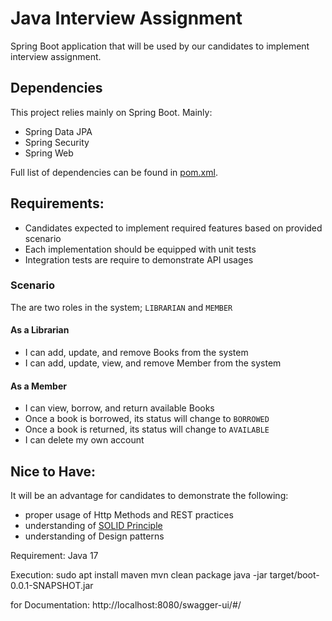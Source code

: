# Java Interview Assignment
Spring Boot application that will be used by our candidates to implement interview assignment.

## Dependencies
This project relies mainly on Spring Boot. Mainly:
  - Spring Data JPA
  - Spring Security
  - Spring Web
  
Full list of dependencies can be found in [pom.xml][1].

## Requirements:
  - Candidates expected to implement required features based on provided scenario
  - Each implementation should be equipped with unit tests
  - Integration tests are require to demonstrate API usages

### Scenario
The are two roles in the system; `LIBRARIAN` and `MEMBER`

#### As a Librarian
  - I can add, update, and remove Books from the system
  - I can add, update, view, and remove Member from the system
  
#### As a Member
  - I can view, borrow, and return available Books
  - Once a book is borrowed, its status will change to `BORROWED`
  - Once a book is returned, its status will change to `AVAILABLE`
  - I can delete my own account

## Nice to Have:
It will be an advantage for candidates to demonstrate the following:

  - proper usage of Http Methods and REST practices
  - understanding of [SOLID Principle][2]
  - understanding of Design patterns

Requirement:
    Java 17

Execution:
    sudo apt install maven
    mvn clean package
    java -jar target/boot-0.0.1-SNAPSHOT.jar

for Documentation:
    http://localhost:8080/swagger-ui/#/

[1]: pom.xml
[2]: https://en.wikipedia.org/wiki/SOLID
